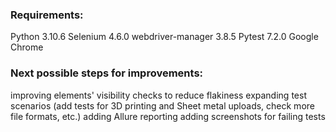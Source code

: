 ### Requirements:
Python 3.10.6 
Selenium 4.6.0
webdriver-manager 3.8.5
Pytest 7.2.0
Google Chrome

### Next possible steps for improvements:
improving elements' visibility checks to reduce flakiness
expanding test scenarios (add tests for 3D printing and Sheet metal uploads, check more file formats, etc.)
adding Allure reporting
adding screenshots for failing tests

